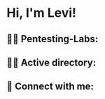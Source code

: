 <h1>Hi, I'm Levi!</h1>

<h2>👨‍💻 Pentesting-Labs:</h2>




<h2>👨‍💻 Active directory:</h2>




<h2> 🤳 Connect with me:</h2>



